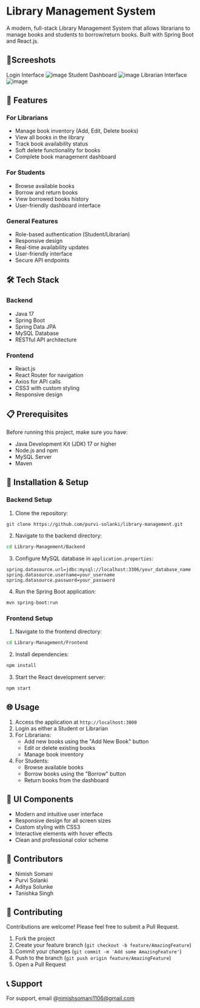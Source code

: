 # Library Management System

A modern, full-stack Library Management System that allows librarians to manage books and students to borrow/return books. Built with Spring Boot and React.js.

## 📸Screeshots
Login Interface
![image](https://github.com/user-attachments/assets/8ee687a2-47c0-4153-bdfe-fee15401014d)
Student Dashboard
![image](https://github.com/user-attachments/assets/232ae40b-727a-4233-b3fd-19d4f3887f31)
Librarian Interface
![image](https://github.com/user-attachments/assets/3c3baa43-f91b-4280-88bc-4b0f8d486309)



## 🚀 Features

### For Librarians
- Manage book inventory (Add, Edit, Delete books)
- View all books in the library
- Track book availability status
- Soft delete functionality for books
- Complete book management dashboard

### For Students
- Browse available books
- Borrow and return books
- View borrowed books history
- User-friendly dashboard interface

### General Features
- Role-based authentication (Student/Librarian)
- Responsive design
- Real-time availability updates
- User-friendly interface
- Secure API endpoints

## 🛠️ Tech Stack

### Backend
- Java 17
- Spring Boot
- Spring Data JPA
- MySQL Database
- RESTful API architecture

### Frontend
- React.js
- React Router for navigation
- Axios for API calls
- CSS3 with custom styling
- Responsive design

## 📋 Prerequisites

Before running this project, make sure you have:
- Java Development Kit (JDK) 17 or higher
- Node.js and npm
- MySQL Server
- Maven

## 🔧 Installation & Setup

### Backend Setup

1. Clone the repository:
```bash
git clone https://github.com/purvi-solanki/library-management.git
```

2. Navigate to the backend directory:
```bash
cd Library-Management/Backend
```

3. Configure MySQL database in `application.properties`:
```properties
spring.datasource.url=jdbc:mysql://localhost:3306/your_database_name
spring.datasource.username=your_username
spring.datasource.password=your_password
```

4. Run the Spring Boot application:
```bash
mvn spring-boot:run
```

### Frontend Setup

1. Navigate to the frontend directory:
```bash
cd Library-Management/Frontend
```

2. Install dependencies:
```bash
npm install
```

3. Start the React development server:
```bash
npm start
```

## 🌐 Usage

1. Access the application at `http://localhost:3000`
2. Login as either a Student or Librarian
3. For Librarians:
   - Add new books using the "Add New Book" button
   - Edit or delete existing books
   - Manage book inventory
4. For Students:
   - Browse available books
   - Borrow books using the "Borrow" button
   - Return books from the dashboard


## 🎨 UI Components

- Modern and intuitive user interface
- Responsive design for all screen sizes
- Custom styling with CSS3
- Interactive elements with hover effects
- Clean and professional color scheme

## 👥 Contributors

- Nimish Somani
- Purvi Solanki
- Aditya Solunke
- Tanishka Singh


## 🤝 Contributing

Contributions are welcome! Please feel free to submit a Pull Request.

1. Fork the project
2. Create your feature branch (`git checkout -b feature/AmazingFeature`)
3. Commit your changes (`git commit -m 'Add some AmazingFeature'`)
4. Push to the branch (`git push origin feature/AmazingFeature`)
5. Open a Pull Request

## 📞 Support

For support, email @nimishsomani1106@gmail.com
